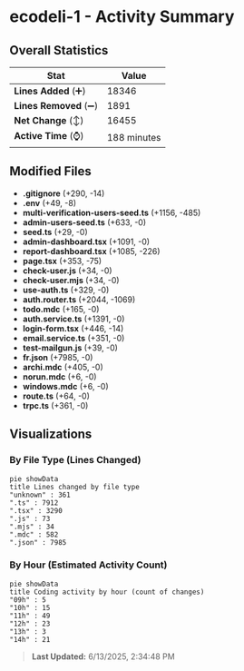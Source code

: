 # ecodeli-1 - Activity Summary 

## Overall Statistics

| Stat                   | Value                                                             |
| ---------------------- | ----------------------------------------------------------------- |
| **Lines Added** (➕)   | 18346                                          |
| **Lines Removed** (➖) | 1891                                        |
| **Net Change** (↕)    | 16455                |
| **Active Time** (⌚)   | 188 minutes |


## Modified Files
- **.gitignore** (+290, -14)
- **.env** (+49, -8)
- **multi-verification-users-seed.ts** (+1156, -485)
- **admin-users-seed.ts** (+633, -0)
- **seed.ts** (+29, -0)
- **admin-dashboard.tsx** (+1091, -0)
- **report-dashboard.tsx** (+1085, -226)
- **page.tsx** (+353, -75)
- **check-user.js** (+34, -0)
- **check-user.mjs** (+34, -0)
- **use-auth.ts** (+329, -0)
- **auth.router.ts** (+2044, -1069)
- **todo.mdc** (+165, -0)
- **auth.service.ts** (+1391, -0)
- **login-form.tsx** (+446, -14)
- **email.service.ts** (+351, -0)
- **test-mailgun.js** (+39, -0)
- **fr.json** (+7985, -0)
- **archi.mdc** (+405, -0)
- **norun.mdc** (+6, -0)
- **windows.mdc** (+6, -0)
- **route.ts** (+64, -0)
- **trpc.ts** (+361, -0)

## Visualizations

### By File Type (Lines Changed)

```mermaid
pie showData
title Lines changed by file type
"unknown" : 361
".ts" : 7912
".tsx" : 3290
".js" : 73
".mjs" : 34
".mdc" : 582
".json" : 7985
```

### By Hour (Estimated Activity Count)

```mermaid
pie showData
title Coding activity by hour (count of changes)
"09h" : 5
"10h" : 15
"11h" : 49
"12h" : 23
"13h" : 3
"14h" : 21
```


> **Last Updated:** 6/13/2025, 2:34:48 PM